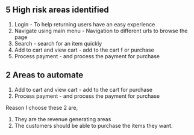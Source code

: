 ## 5 High risk areas identified
1. Login - To help returning users have an easy experience
2. Navigate using main menu - Navigation to different urls to browse the page
3. Search - search for an item quickly
4. Add to cart and view cart - add to the cart f or purchase
5. Process payment - and process the payment for purchase


## 2 Areas to automate
1. Add to cart and view cart - add to the cart for purchase
2. Process payment - and process the payment for purchase

Reason I choose these 2 are,
1. They are the revenue generating areas
2. The customers should be able to purchase the items they want.


